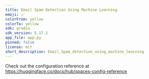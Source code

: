 ```yaml
---
title: Email Spam Detection Using Machine Learning
emoji: 📈
colorFrom: yellow
colorTo: yellow
sdk: gradio
sdk_version: 5.17.1
app_file: app.py
pinned: false
license: mit
short_description: Email_Spam_detection_using_machine_learning
---
```


Check out the configuration reference at https://huggingface.co/docs/hub/spaces-config-reference